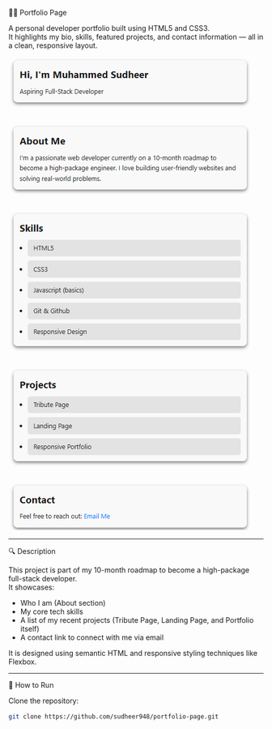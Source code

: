  🧑‍💻 Portfolio Page

A personal developer portfolio built using HTML5 and CSS3.  
It highlights my bio, skills, featured projects, and contact information — all in a clean, responsive layout.

![Screenshot](./assets/Screenshot%202025-06-30%20100707.png)

---

 🔍 Description

This project is part of my 10-month roadmap to become a high-package full-stack developer.  
It showcases:
- Who I am (About section)
- My core tech skills
- A list of my recent projects (Tribute Page, Landing Page, and Portfolio itself)
- A contact link to connect with me via email

It is designed using semantic HTML and responsive styling techniques like Flexbox.

---

 🚀 How to Run

 Clone the repository:
   ```bash
   git clone https://github.com/sudheer948/portfolio-page.git
